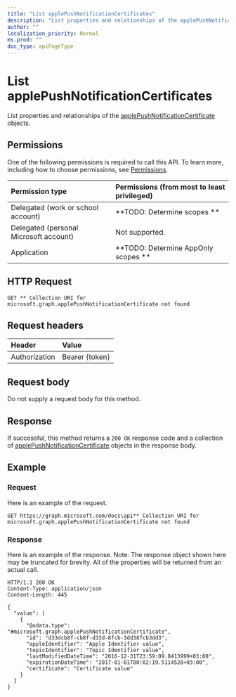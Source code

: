 ```yaml
---
title: "List applePushNotificationCertificates"
description: "List properties and relationships of the applePushNotificationCertificate objects."
author: ""
localization_priority: Normal
ms.prod: ""
doc_type: apiPageType
---
```


# List applePushNotificationCertificates

List properties and relationships of the [applePushNotificationCertificate](../resources/applepushnotificationcertificate.md) objects.

## Permissions
One of the following permissions is required to call this API. To learn more, including how to choose permissions, see [Permissions](/concepts/permissions-reference.md).

|Permission type|Permissions (from most to least privileged)|
|:---|:---|
|Delegated (work or school account)|**TODO: Determine scopes **|
|Delegated (personal Microsoft account)|Not supported.|
|Application|**TODO: Determine AppOnly scopes **|

## HTTP Request
<!-- {
  "blockType": "ignored"
}
-->
``` http
GET ** Collection URI for microsoft.graph.applePushNotificationCertificate not found
```

## Request headers
|Header|Value|
|:---|:---|
|Authorization|Bearer {token}|

## Request body
Do not supply a request body for this method.

## Response
If successful, this method returns a `200 OK` response code and a collection of [applePushNotificationCertificate](../resources/applepushnotificationcertificate.md) objects in the response body.

## Example

### Request
Here is an example of the request.
<!-- {
  "blockType": "request",
  "name": "get_applepushnotificationcertificate"
}
-->
``` http
GET https://graph.microsoft.com/docs\api** Collection URI for microsoft.graph.applePushNotificationCertificate not found
```

### Response
Here is an example of the response. Note: The response object shown here may be truncated for brevity. All of the properties will be returned from an actual call.
<!-- {
  "blockType": "response",
  "truncated": true,
  "@odata.type": "collection(microsoft.graph.applepushnotificationcertificate)"
}
-->
``` http
HTTP/1.1 200 OK
Content-Type: application/json
Content-Length: 445

{
  "value": [
    {
      "@odata.type": "#microsoft.graph.applePushNotificationCertificate",
      "id": "d33dcb8f-cb8f-d33d-8fcb-3dd38fcb3dd3",
      "appleIdentifier": "Apple Identifier value",
      "topicIdentifier": "Topic Identifier value",
      "lastModifiedDateTime": "2016-12-31T23:59:09.8413999+03:00",
      "expirationDateTime": "2017-01-01T00:02:19.5114528+03:00",
      "certificate": "Certificate value"
    }
  ]
}
```

